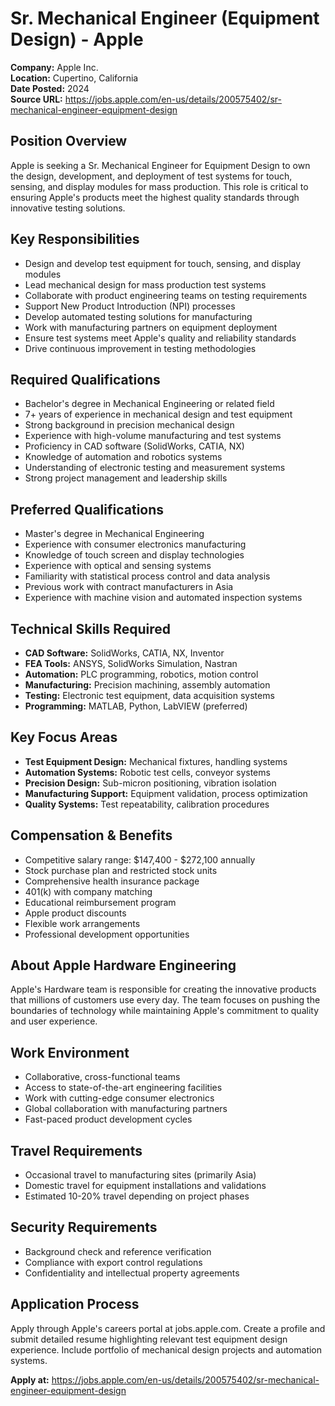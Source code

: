 # Sr. Mechanical Engineer (Equipment Design) - Apple

**Company:** Apple Inc.  
**Location:** Cupertino, California  
**Date Posted:** 2024  
**Source URL:** https://jobs.apple.com/en-us/details/200575402/sr-mechanical-engineer-equipment-design

## Position Overview

Apple is seeking a Sr. Mechanical Engineer for Equipment Design to own the design, development, and deployment of test systems for touch, sensing, and display modules for mass production. This role is critical to ensuring Apple's products meet the highest quality standards through innovative testing solutions.

## Key Responsibilities

- Design and develop test equipment for touch, sensing, and display modules
- Lead mechanical design for mass production test systems
- Collaborate with product engineering teams on testing requirements
- Support New Product Introduction (NPI) processes
- Develop automated testing solutions for manufacturing
- Work with manufacturing partners on equipment deployment
- Ensure test systems meet Apple's quality and reliability standards
- Drive continuous improvement in testing methodologies

## Required Qualifications

- Bachelor's degree in Mechanical Engineering or related field
- 7+ years of experience in mechanical design and test equipment
- Strong background in precision mechanical design
- Experience with high-volume manufacturing and test systems
- Proficiency in CAD software (SolidWorks, CATIA, NX)
- Knowledge of automation and robotics systems
- Understanding of electronic testing and measurement systems
- Strong project management and leadership skills

## Preferred Qualifications

- Master's degree in Mechanical Engineering
- Experience with consumer electronics manufacturing
- Knowledge of touch screen and display technologies
- Experience with optical and sensing systems
- Familiarity with statistical process control and data analysis
- Previous work with contract manufacturers in Asia
- Experience with machine vision and automated inspection systems

## Technical Skills Required

- **CAD Software:** SolidWorks, CATIA, NX, Inventor
- **FEA Tools:** ANSYS, SolidWorks Simulation, Nastran
- **Automation:** PLC programming, robotics, motion control
- **Manufacturing:** Precision machining, assembly automation
- **Testing:** Electronic test equipment, data acquisition systems
- **Programming:** MATLAB, Python, LabVIEW (preferred)

## Key Focus Areas

- **Test Equipment Design:** Mechanical fixtures, handling systems
- **Automation Systems:** Robotic test cells, conveyor systems
- **Precision Design:** Sub-micron positioning, vibration isolation
- **Manufacturing Support:** Equipment validation, process optimization
- **Quality Systems:** Test repeatability, calibration procedures

## Compensation & Benefits

- Competitive salary range: $147,400 - $272,100 annually
- Stock purchase plan and restricted stock units
- Comprehensive health insurance package
- 401(k) with company matching
- Educational reimbursement program
- Apple product discounts
- Flexible work arrangements
- Professional development opportunities

## About Apple Hardware Engineering

Apple's Hardware team is responsible for creating the innovative products that millions of customers use every day. The team focuses on pushing the boundaries of technology while maintaining Apple's commitment to quality and user experience.

## Work Environment

- Collaborative, cross-functional teams
- Access to state-of-the-art engineering facilities
- Work with cutting-edge consumer electronics
- Global collaboration with manufacturing partners
- Fast-paced product development cycles

## Travel Requirements

- Occasional travel to manufacturing sites (primarily Asia)
- Domestic travel for equipment installations and validations
- Estimated 10-20% travel depending on project phases

## Security Requirements

- Background check and reference verification
- Compliance with export control regulations
- Confidentiality and intellectual property agreements

## Application Process

Apply through Apple's careers portal at jobs.apple.com. Create a profile and submit detailed resume highlighting relevant test equipment design experience. Include portfolio of mechanical design projects and automation systems.

**Apply at:** https://jobs.apple.com/en-us/details/200575402/sr-mechanical-engineer-equipment-design